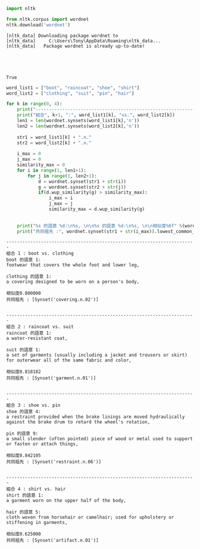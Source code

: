 

```python
import nltk
```


```python
from nltk.corpus import wordnet
nltk.download('wordnet')
```

    [nltk_data] Downloading package wordnet to
    [nltk_data]     C:\Users\Tony\AppData\Roaming\nltk_data...
    [nltk_data]   Package wordnet is already up-to-date!
    




    True




```python
word_list1 = ["boot", "raincoat", "shoe", "shirt"]
word_list2 = ["clothing", "suit", "pin", "hair"]
```


```python
for k in range(0, 4):
    print("-----------------------------------------------------------------------")
    print("組合", k+1, ":", word_list1[k], "vs.", word_list2[k])
    len1 = len(wordnet.synsets(word_list1[k],'n'))
    len2 = len(wordnet.synsets(word_list2[k],'n'))
    
    str1 = word_list1[k] + ".n."
    str2 = word_list2[k] + ".n."
    
    i_max = 0
    j_max = 0
    similarity_max = 0
    for i in range(1, len1+1):
        for j in range(1, len2+1):
            d = wordnet.synset(str1 + str(i))
            g = wordnet.synset(str2 + str(j))
            if(d.wup_similarity(g) > similarity_max):
                i_max = i
                j_max = j
                similarity_max = d.wup_similarity(g)
    
    
    print("%s 的語意 %d:\n%s, \n\n%s 的語意 %d:\n%s, \n\n相似度%6f" %(word_list1[k], i_max, wordnet.synset(str1 + str(i_max)).definition(), word_list2[k], j_max, wordnet.synset(str2 + str(j_max)).definition(), similarity_max))
    print("共同祖先 :", wordnet.synset(str1 + str(i_max)).lowest_common_hypernyms(wordnet.synset(str2 + str(j_max))), "\n\n")
```

    -----------------------------------------------------------------------
    組合 1 : boot vs. clothing
    boot 的語意 1:
    footwear that covers the whole foot and lower leg, 
    
    clothing 的語意 1:
    a covering designed to be worn on a person's body, 
    
    相似度0.800000
    共同祖先 : [Synset('covering.n.02')] 
    
    
    -----------------------------------------------------------------------
    組合 2 : raincoat vs. suit
    raincoat 的語意 1:
    a water-resistant coat, 
    
    suit 的語意 1:
    a set of garments (usually including a jacket and trousers or skirt) for outerwear all of the same fabric and color, 
    
    相似度0.818182
    共同祖先 : [Synset('garment.n.01')] 
    
    
    -----------------------------------------------------------------------
    組合 3 : shoe vs. pin
    shoe 的語意 4:
    a restraint provided when the brake linings are moved hydraulically against the brake drum to retard the wheel's rotation, 
    
    pin 的語意 9:
    a small slender (often pointed) piece of wood or metal used to support or fasten or attach things, 
    
    相似度0.842105
    共同祖先 : [Synset('restraint.n.06')] 
    
    
    -----------------------------------------------------------------------
    組合 4 : shirt vs. hair
    shirt 的語意 1:
    a garment worn on the upper half of the body, 
    
    hair 的語意 5:
    cloth woven from horsehair or camelhair; used for upholstery or stiffening in garments, 
    
    相似度0.625000
    共同祖先 : [Synset('artifact.n.01')] 
    
    
    
